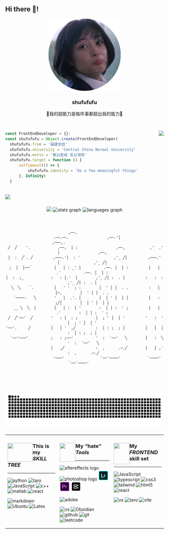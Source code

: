 <h2 align="left">Hi there 👋! </h2>

<div align = 'center'>
  <img src='https://github.com/shufufufu/shufufufu/blob/main/assets/headpic.png' width='230'>
  <br>
  <h3>shufufufu</h3>
  <p>🫠我的超能力是每件事都超出我的能力🫥</p>
</div>

<br>

</em></p>
<img align='right' src="https://media.giphy.com/media/8Lb8TPY7l2T9Mc1QIW/giphy.gif?cid=ecf05e47buuluxhtu90lkip66b9wo2g61mdqrp7069kesj49&ep=v1_stickers_search&rid=giphy.gif&ct=s" height="220">



```js
const FrontEndDeveloper = {};
const shufufufu = Object.create(FrontEndDeveloper)
  shufufufu.from = '福建龙岩'
  shufufufu.university = 'Central China Normal University'
  shufufufu.motto = '事以密成 言以泄败'
  shufufufu.target = function () {
      setTimeout(() => {
          shufufufu.identity = 'Do a few meaningful things'
      }, Infinity)
  }
```


[![](https://img.shields.io/endpoint?url=https://awards.antv.vision/shufufufu-g2-contributor.json)](https://github.com/antvis/g2)
---

<div align = "center">

<div/>

<div align="center">
  <img src="https://media.giphy.com/media/PoEDSg4boyn6OjnN1B/giphy.gif?cid=ecf05e47p0y882vh3t0mx6906edhtnhojvr1rtzi9p11kvkt&ep=v1_stickers_search&rid=giphy.gif&ct=s" width = '180'>
  <img src="https://github-readme-stats.vercel.app/api?username=shufufufu&hide_title=false&hide_rank=false&show_icons=true&include_all_commits=true&count_private=true&disable_animations=false&theme=dracula&locale=en&hide_border=false" height="150" alt="stats graph"  />  
  
  <img src="https://github-readme-stats.vercel.app/api/top-langs?username=shufufufu&locale=en&hide_title=false&layout=compact&card_width=320&langs_count=5&theme=dracula&hide_border=false" height="150" alt="languages graph"  />

</div>



###
<table><tr><td valign="top" width="33%">

### <img align="left" src="https://media.giphy.com/media/jf8FsS1JGOXmg/giphy.gif?cid=ecf05e47ejzrrkov56iz92gwvgypgl5r1k39jlzbgbwv1mex&ep=v1_stickers_search&rid=giphy.gif&ct=s" width="80" height = '60'></img>This is my ***SKILL TREE***

---


![python](https://img.shields.io/badge/Python-3776AB?style=for-the-badge&logo=python&logoColor=white)
![taro](https://img.shields.io/badge/taro-00ADD8?style=for-the-badge&logo=taro&logoColor=white)
![JavaScript](https://img.shields.io/badge/Javascript-ffd500?style=for-the-badge&logo=javascript&logoColor=black)
![c++](https://img.shields.io/badge/C++-00599C?style=for-the-badge&logo=cplusplus&logoColor=white)
![matlab](https://img.shields.io/badge/matlab-ff7500?style=for-the-badge&logo=matlab&logoColor=white)
![react](https://img.shields.io/badge/React-eeeeee?style=for-the-badge&logo=react&logoColor=#70c8d6)


![markdown](https://img.shields.io/badge/Markdown-000000?style=for-the-badge&logo=markdown&logoColor=white)
![Ubuntu](https://img.shields.io/badge/Ubuntu-FF4444?style=for-the-badge&logo=ubuntu&logoColor=white)
![Latex](https://img.shields.io/badge/Latex-20B2AA?style=for-the-badge&logo=latex&logoColor=white)


</td><td valign="top" width="34%">

### <img align="left" src="https://media.giphy.com/media/v2CyzMUZTVFesX1Mbo/giphy.gif?cid=ecf05e470a8i4eskafcpf0a6sxrmc19pq62heq759yezwd8b&ep=v1_stickers_search&rid=giphy.gif&ct=s" width="50" height="60"></img>My “hate” ***Tools***

---
  <img src="https://cdn.jsdelivr.net/gh/devicons/devicon/icons/aftereffects/aftereffects-original.svg" height="30" alt="aftereffects logo"  />

  <img src="https://cdn.jsdelivr.net/gh/devicons/devicon/icons/photoshop/photoshop-original.svg" height="30" alt="photoshop logo"  />

  <img src="https://github.com/shufufufu/shufufufu/blob/main/assets/Adobe%20Lr.png" height="32" alt="premiere logo"  />

  <img src="https://github.com/shufufufu/shufufufu/blob/main/assets/Adobe%20Pr.png" height="32" alt="premiere logo"  />
  
  <img src="https://github.com/shufufufu/shufufufu/blob/main/assets/%E5%89%AA%E6%98%A0.png" height="32" alt="premiere logo"  />
  
![adobe](https://img.shields.io/badge/adobe-ff4000.svg?style=for-the-badge&logo=adobe&logoColor=White)



![vs](https://img.shields.io/badge/Visual_Studio_Code-0078D4?style=for-the-badge&logo=visual%20studio%20code&logoColor=white)
![Obsidian](https://img.shields.io/badge/obsidian-7c3aed?style=for-the-badge&logo=obsidian&logoColor=black)
![github](https://img.shields.io/badge/GitHub-100000?style=for-the-badge&logo=github&logoColor=white)
![git](https://img.shields.io/badge/GIT-E44C30?style=for-the-badge&logo=git&logoColor=white)
![leetcode](https://img.shields.io/badge/-LeetCode-FFA116?style=for-the-badge&logo=LeetCode&logoColor=black)

<!--![Clion](https://img.shields.io/badge/CLion-000000?style=for-the-badge&logo=clion&logoColor=white)-->
<!--![powerShell](https://img.shields.io/badge/powershell-5391FE?style=for-the-badge&logo=bash&logoColor=white)-->
</td><td valign="top" width="33%">

### <img align="left" src="https://media.giphy.com/media/v1.Y2lkPTc5MGI3NjExcjllbWVtajc3am1hbnl6dnd2a2dwMzB5c2t3ejhyN2hnYXNhbDVmcyZlcD12MV9zdGlja2Vyc19zZWFyY2gmY3Q9cw/fynMpepbzspYCGBlab/giphy.gif" width="50" height="68"></img>My ***FRONTEND*** skill set

---

![JavaScript](https://img.shields.io/badge/Javascript-ffd500?style=for-the-badge&logo=javascript&logoColor=black)
![typescript](https://img.shields.io/badge/typescript-3077c5?style=for-the-badge&logo=typescript&logoColor=white)
![css3](https://img.shields.io/badge/CSS-0099e6?style=for-the-badge&logo=css3&logoColor=white)
![tailwind](https://img.shields.io/badge/tailwind-333333?style=for-the-badge&logo=tailwindcss&logoColor=#38bdf8)
![html5](https://img.shields.io/badge/HTML-ff5500?style=for-the-badge&logo=html5&logoColor=white)
![react](https://img.shields.io/badge/React-eeeeee?style=for-the-badge&logo=react&logoColor=#70c8d6)




![vs](https://img.shields.io/badge/Visual_Studio_Code-0078D4?style=for-the-badge&logo=visual%20studio%20code&logoColor=white)
![taro](https://img.shields.io/badge/taro-00ADD8?style=for-the-badge&logo=taro&logoColor=white)
![vite](https://img.shields.io/badge/vite-666afd?style=for-the-badge&logo=vite&logoColor=white)

</td>

###


```
                                                                                               
                                                                                               
                            ,──,                                                               
  .──.──.                 ,──.'│                                  ,───,.                       
 ╱  ╱    '.            ,──,  │ :                 ,──,           ,'  .' │                 ,──,  
│  :  ╱`. ╱         ,───.'│  : '               ,'_ ╱│         ,───.'   │               ,'_ ╱│  
;  │  │──`          │   │ : _' │          .──. │  │ :         │   │   .'          .──. │  │ :  
│  :  ;_            :   : │.'  │        ,'_ ╱│ :  . │         :   :  :          ,'_ ╱│ :  . │  
 ╲  ╲    `.         │   ' '  ; :        │  ' │ │  . .         :   │  │─,        │  ' │ │  . .  
  `────.   ╲        '   │  .'. │        │  │ ' │  │ │         │   :  ;╱│        │  │ ' │  │ │  
  __ ╲  ╲  │        │   │ :  │ '        :  │ │ :  ' ;         │   │   .'        :  │ │ :  ' ;  
 ╱  ╱`──'  ╱        '   : │  : ;        │  ; ' │  │ '         '   :  '          │  ; ' │  │ '  
'──'.     ╱         │   │ '  ,╱         :  │ : ;  ; │         │   │  │          :  │ : ;  ; │  
  `──'───'          ;   : ;──'          '  :  `──'   ╲        │   :  ╲          '  :  `──'   ╲ 
                    │   ,╱              :  ,      .─.╱        │   │ ,'          :  ,      .─.╱ 
                    '───'                `──`────'            `────'             `──`────'     
                                                                                               
                                                                                               
```



###

<br clear="both">

![sanke](https://github.com/shufufufu/shufufufu/blob/output/github-contribution-grid-snake.svg)

###
